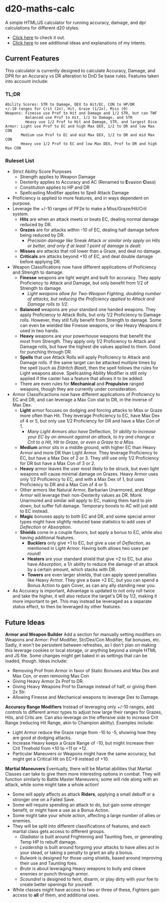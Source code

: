 
# d20-maths-calc

A simple HTML/JS calculator for running accuracy, damage, and dpr calculations for different d20 styles.

- [Click here](https://andrew-heath.github.io/dice-calculator.html) to check it out.
- [Click here](https://andrew-heath.github.io/combat-ideas.md) to see additional ideas and explanations of my intents.

## Current Features
This calculator is currently designed to calculate Accuracy, Damage, and DPR for an Accuracy vs DR alteration to DnD 5e base rules. Features taken into account include:

### TL;DR
```
Ability Scores: STR to Damage, DEX to Hit/EC, CON to HP/DR
+/-10 ranges for Crit (2x), Hit, Graze (1/2x), Miss (0)
Weapons: Finesse use Prof to Hit and Damage and 1/2 STR, but can TWF
         Balanced use Prof to Hit, 1/2 to Damage, and STR
         Heavy use 1/2 Prof to Hit and Damage, STR, and largest Dice
Armor: Light use Prof to EC and high Max DEX, 1/2 to DR and low Max CON
       Medium use Prof to EC and mid Max DEX, 1/2 to DR and mid Max CON
       Heavy use 1/2 Prof to EC and low Max DEX, Prof to DR and high Max CON
```


### Ruleset List
 - Strict Ability Score Purposes
	 - Strength applies to Weapon Damage
	 - Dexterity applies to Accuracy and AC (Renamed to **E**vasion **C**lass)
	 - Constitution applies to HP and DR
	 - Spellcasting Modifier applies to Spell Attack Damage
 - Proficiency is applied to more features, and in ways dependent on purpose.
 - Leverage the +/-10 ranges of PF2e to make a Miss/Graze/Hit/Crit system.
	 - **Hits** are when an attack meets or beats EC, dealing normal damage reduced by DR.
	 - **Grazes** are for attacks within -10 of EC, dealing half damage before being reduced by DR.
		 - *Precision damage like* Sneak Attack *or similar only apply on Hits or better, and only if at least 1 point of damage is dealt.*
     - **Misses** are attacks that roll lower than a Graze, and deal no damage.
     - **Criticals** are attacks beyond +10 of EC, and deal double damage before applying DR.
  - Weapon Classifications now have different applications of Proficiency and Strength to damage.
	  - **Finesse** weapons are light weight and built for accuracy. They apply Proficiency to Attack and Damage, but only benefit from 1/2 of Strength to damage.
		  - *Light weapons allow for Two-Weapon Fighting, doubling number of attacks, but reducing the Proficiency applied to Attack and Damage rolls to 1/2.*
	  - **Balanced** weapons are your standard one handed weapons. They apply Proficiency to Attack Rolls, but only 1/2 Proficiency to Damage rolls. However, they still fully benefit from Strength to damage. Some can even be wielded like Finesse weapons, or like Heavy Weapons if used in two hands.
	  - **Heavy** weapons are your powerhouse weapons that benefit the most from Strength. They apply only 1/2 Proficiency to Attack and Damage rolls, but have the highest die values applied to them. Good for punching through DR.
	  - **Spells** that use Attack Rolls will apply Proficiency to Attack and Damage rolls. If the same target can be attacked multiple times by the spell (such as *Eldritch Blast*), then the spell follows the rules for Light weapons above. Spellcasting Ability Modifier is still only applied if the caster has a feature that allows it to be added.
	  - There are even rules for **Mechanical** and **Propulsive** ranged weapons, though they are currently under consideration.
  - Armor Classificactions now have different applications of Proficiency to EC and DR, and can leverage a Max Con stat to DR, in the inverse of Max Dex.
	  - **Light** armor focuses on dodging and forcing attacks to Miss or Graze more often than Hit. They leverage Proficiency to EC, have Max Dex of 4 or 5, but only use 1/2 Proficiency for DR and have a Max Con of 1.
		  - *Many Light Armors also have* Deflection, *1/r ability to increase your EC by an amount against an attack, to try and change a Crit to a Hit, Hit to Graze, or even a Graze to a Miss.*
	  - **Medium** armor sits in a middle ground, with higher EC than Heavy Armor and more DR than Light Armor. They leverage Proficiency to EC, but have a Max Dex of 2 or 3. They still use only 1/2 Proficiency for DR but have a Max Con of 3 or 2.
	  - **Heavy** armor leaves the user most likely to be struck, but even light weapons will cause minimal damage on Grazes. Heavy Armor uses only 1/2 Proficiency to EC, and with a Max Dex of 1, but uses Proficiency to DR and a Max Con of 4 or 5.
	  - Other armors like Natural Armor, Barbarian Unarmored, and *Mage Armor* will leverage their non-Dexterity values as DR. Monk Unarmored and similar will apply to EC, making them hard to pin down, but suffer full damage. Temporary boosts to AC will just add to EC instead.
	  - **Magic** bonuses apply to both EC and DR, and some special armor types might have slightly reduced base statistics to add uses of *Deflection* or *Absorption*.
	  - **Shields** come in a couple flavors, but apply a bonus to EC, while also having additional features.
		  - **Bucklers** only give +1 to EC, but give a use of *Deflection*, as mentioned in Light Armor. Having both allows two uses per round!
		  - **Heaters** are your standard shield that give +2 to EC, but also have *Absorption*, a 1/r ability to reduce the damage of an attack by a certain amount, which stacks with DR.
		  - **Towers** are even larger shields, that can apply speed penalties like Heavy Armor. They give a base +2 EC, but you can spend a Bonus Action to gain Cover, as can any ally standing near you.
  - As Accuracy is important, Advantage is updated to not only roll twice and take the higher, it will also reduce the target's DR by 1/2, making it more important to get. This may instead be leveraged as a separate status effect, to then be leveraged by other features.

## Future Ideas

**Armor and Weapon Builder**
Add a section for manually setting modifiers on Weapons and Armor: Prof Modifier, Str/Dex/Con Modifier, flat bonuses, etc. Sadly, it won't be persistent between refreshes, as I don't plan on making this leverage cookies or local storage, or anything beyond a simple HTML and JS file. Some changes might get baked in as settings that can be loaded, though. Ideas include:
- Removing Prof from Armor in favor of Static Bonuses and Max Dex and Max Con, or even removing Max Con
- Giving Heavy Armor 2x Prof to DR.
- Giving Heavy Weapons Prof to Damage instead of half, or giving them 2x Str.
- Allowing Finesse and Mechanical weapons to leverage Dex to Damage.

**Accuracy Range Modifiers**
Instead of leveraging only +/-10 ranges, add controls to different armor types to adjust how large their ranges for Grazes, Hits, and Crits are. Can also leverage on the offensive side to increase Crit Range (reducing Hit Range, akin to Champion ability). Examples include:
- Light Armor reduce the Graze range from -10 to -5, showing how they are good at dodging attacks.
- Increase Heavy keeps a Graze Range of -10, but might increase their Crit Threhold from +10 to +11 or +12.
- Particular Maneuvers or Weapons might have the same accuracy, but might get a Critical Hit on EC+9 instead of +10.

**Martial Maneuvers**
Eventually, there will be Martial abilities that Martial Classes can take to give them more interesting options in combat. They will function similarly to Battle Master Maneuvers; some will ride along with an attack, while some might take a whole action!
- Some will apply affects as attack **Riders**, applying a small debuff or a stronger one on a Failed Save.
- Some will require spending an attack to do, but gain some stronger benefit, or might have a use as a Bonus Action.
- Some might take your whole action, affecting a large number of allies or enemies.
- They will be split into different classifications of features, and each martial class gets access to different groups.
  - *Gladiator* is built around Frightening and Taunting foes, or generating Temp HP to rebuff damage.
  - *Leadership* is built around forgoing your attacks to have allies act in your stead, or taking a penalty to grant an ally a bonus.
  - *Bulwark* is designed for those using shields, based around improving their use and Taunting foes.
  - *Brute* is about leveraging Heavy weapons to bully and cleave enemies or punch through armor.
  - *Scoundrel* is designed to feint, disarm, or play dirty with your foe to create better openings for yourself.
- While classes might have access to two or three of these, Fighters gain access to **all** of them, and additional uses.
